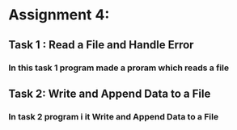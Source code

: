 # Assignment 4:

## Task 1 : Read a File and Handle Error

### In this task 1 program made a proram which reads a file

## Task 2: Write and Append Data to a File

### In task 2 program i it Write and Append Data to a File